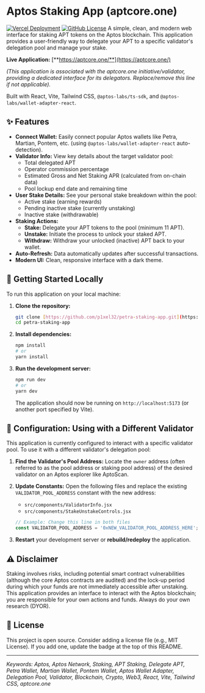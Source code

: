 # Aptos Staking App (aptcore.one)

[![Vercel Deployment](https://img.shields.io/github/deployments/p1xel32/petra-staking-app/production?label=Vercel&logo=vercel&style=flat-square)](https://petra-staking-app.vercel.app/)
[![GitHub License](https://img.shields.io/github/license/p1xel32/petra-staking-app?style=flat-square)](LICENSE) A simple, clean, and modern web interface for staking APT tokens on the Aptos blockchain. This application provides a user-friendly way to delegate your APT to a specific validator's delegation pool and manage your stake.

**Live Application:** [**https://aptcore.one/**](https://aptcore.one/)

*(This application is associated with the aptcore.one initiative/validator, providing a dedicated interface for its delegators. Replace/remove this line if not applicable).*

Built with React, Vite, Tailwind CSS, `@aptos-labs/ts-sdk`, and `@aptos-labs/wallet-adapter-react`.

## ✨ Features

* **Connect Wallet:** Easily connect popular Aptos wallets like Petra, Martian, Pontem, etc. (using `@aptos-labs/wallet-adapter-react` auto-detection).
* **Validator Info:** View key details about the target validator pool:
    * Total delegated APT
    * Operator commission percentage
    * Estimated Gross and Net Staking APR (calculated from on-chain data)
    * Pool lockup end date and remaining time
* **User Stake Details:** See your personal stake breakdown within the pool:
    * Active stake (earning rewards)
    * Pending inactive stake (currently unstaking)
    * Inactive stake (withdrawable)
* **Staking Actions:**
    * **Stake:** Delegate your APT tokens to the pool (minimum 11 APT).
    * **Unstake:** Initiate the process to unlock your staked APT.
    * **Withdraw:** Withdraw your unlocked (inactive) APT back to your wallet.
* **Auto-Refresh:** Data automatically updates after successful transactions.
* **Modern UI:** Clean, responsive interface with a dark theme.

## 🚀 Getting Started Locally

To run this application on your local machine:

1.  **Clone the repository:**
    ```bash
    git clone [https://github.com/p1xel32/petra-staking-app.git](https://github.com/p1xel32/petra-staking-app.git)
    cd petra-staking-app
    ```

2.  **Install dependencies:**
    ```bash
    npm install
    # or
    yarn install
    ```

3.  **Run the development server:**
    ```bash
    npm run dev
    # or
    yarn dev
    ```
    The application should now be running on `http://localhost:5173` (or another port specified by Vite).

## 🔧 Configuration: Using with a Different Validator

This application is currently configured to interact with a specific validator pool. To use it with a different validator's delegation pool:

1.  **Find the Validator's Pool Address:** Locate the `owner` address (often referred to as the pool address or staking pool address) of the desired validator on an Aptos explorer like AptoScan.
2.  **Update Constants:** Open the following files and replace the existing `VALIDATOR_POOL_ADDRESS` constant with the new address:
    * `src/components/ValidatorInfo.jsx`
    * `src/components/StakeUnstakeControls.jsx`

    ```javascript
    // Example: Change this line in both files
    const VALIDATOR_POOL_ADDRESS = '0xNEW_VALIDATOR_POOL_ADDRESS_HERE';
    ```
3.  **Restart** your development server or **rebuild/redeploy** the application.

## ⚠️ Disclaimer

Staking involves risks, including potential smart contract vulnerabilities (although the core Aptos contracts are audited) and the lock-up period during which your funds are not immediately accessible after unstaking. This application provides an interface to interact with the Aptos blockchain; you are responsible for your own actions and funds. Always do your own research (DYOR).

## 📜 License

This project is open source. Consider adding a license file (e.g., MIT License). If you add one, update the badge at the top of this README.

---

*Keywords: Aptos, Aptos Network, Staking, APT Staking, Delegate APT, Petra Wallet, Martian Wallet, Pontem Wallet, Aptos Wallet Adapter, Delegation Pool, Validator, Blockchain, Crypto, Web3, React, Vite, Tailwind CSS, aptcore.one*

